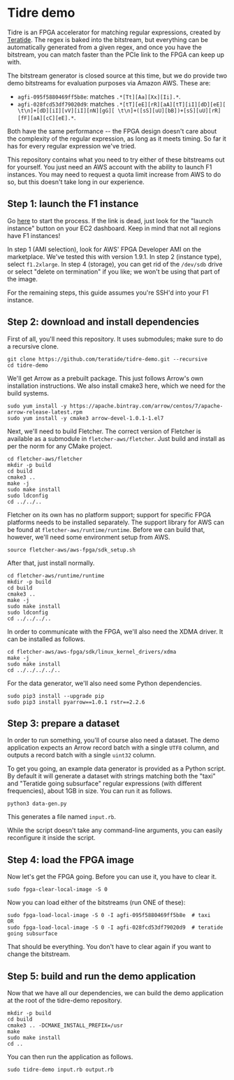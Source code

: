 Tidre demo
==========

Tidre is an FPGA accelerator for matching regular expressions, created by
[Teratide](https://teratide.io/). The regex is baked into the bitstream, but
everything can be automatically generated from a given regex, and once you
have the bitstream, you can match faster than the PCIe link to the FPGA can
keep up with.

The bitstream generator is closed source at this time, but we do provide two
demo bitstreams for evaluation purposes via Amazon AWS. These are:

 - `agfi-095f5880469ff5b8e`: matches `.*[Tt][Aa][Xx][Ii].*`.
 - `agfi-028fcd53df79020d9`: matches `.*[tT][eE][rR][aA][tT][iI][dD][eE][ \t\n]+[dD][iI][vV][iI][nN][gG][ \t\n]+([sS][uU][bB])+[sS][uU][rR][fF][aA][cC][eE].*`.

Both have the same performance -- the FPGA design doesn't care about the
complexity of the regular expression, as long as it meets timing. So far it
has for every regular expression we've tried.

This repository contains what you need to try either of these bitstreams out
for yourself. You just need an AWS account with the ability to launch F1
instances. You may need to request a quota limit increase from AWS to do so,
but this doesn't take long in our experience.

Step 1: launch the F1 instance
------------------------------

Go [here](https://console.aws.amazon.com/ec2/v2/home?region=us-east-1#LaunchInstanceWizard:)
to start the process. If the link is dead, just look for the "launch instance"
button on your EC2 dashboard. Keep in mind that not all regions have F1
instances!

In step 1 (AMI selection), look for AWS' FPGA Developer AMI on the marketplace.
We've tested this with version 1.9.1. In step 2 (instance type), select
`f1.2xlarge`. In step 4 (storage), you can get rid of the `/dev/sdb` drive or
select "delete on termination" if you like; we won't be using that part of the
image.

For the remaining steps, this guide assumes you're SSH'd into your F1 instance.

Step 2: download and install dependencies
-----------------------------------------

First of all, you'll need this repository. It uses submodules; make sure to do
a recursive clone.

```
git clone https://github.com/teratide/tidre-demo.git --recursive
cd tidre-demo
```

We'll get Arrow as a prebuilt package. This just follows Arrow's own
installation instructions. We also install cmake3 here, which we need for the
build systems.

```
sudo yum install -y https://apache.bintray.com/arrow/centos/7/apache-arrow-release-latest.rpm
sudo yum install -y cmake3 arrow-devel-1.0.1-1.el7
```

Next, we'll need to build Fletcher. The correct version of Fletcher is
available as a submodule in `fletcher-aws/fletcher`. Just build and install as
per the norm for any CMake project.

```
cd fletcher-aws/fletcher
mkdir -p build
cd build
cmake3 ..
make -j
sudo make install
sudo ldconfig
cd ../../..
```

Fletcher on its own has no platform support; support for specific FPGA
platforms needs to be installed separately. The support library for AWS can be
found at `fletcher-aws/runtime/runtime`. Before we can build that, however,
we'll need some environment setup from AWS.

```
source fletcher-aws/aws-fpga/sdk_setup.sh
```

After that, just install normally.

```
cd fletcher-aws/runtime/runtime
mkdir -p build
cd build
cmake3 ..
make -j
sudo make install
sudo ldconfig
cd ../../../..
```

In order to communicate with the FPGA, we'll also need the XDMA driver. It can
be installed as follows.

```
cd fletcher-aws/aws-fpga/sdk/linux_kernel_drivers/xdma
make -j
sudo make install
cd ../../../../..
```

For the data generator, we'll also need some Python dependencies.

```
sudo pip3 install --upgrade pip
sudo pip3 install pyarrow==1.0.1 rstr==2.2.6
```

Step 3: prepare a dataset
-------------------------

In order to run something, you'll of course also need a dataset. The demo
application expects an Arrow record batch with a single `UTF8` column, and
outputs a record batch with a single `uint32` column.

To get you going, an example data generator is provided as a Python script. By
default it will generate a dataset with strings matching both the "taxi" and
"Teratide going subsurface" regular expressions (with different frequencies),
about 1GB in size. You can run it as follows.

```
python3 data-gen.py
```

This generates a file named `input.rb`.

While the script doesn't take any command-line arguments, you can easily
reconfigure it inside the script.

Step 4: load the FPGA image
---------------------------

Now let's get the FPGA going. Before you can use it, you have to clear it.

```
sudo fpga-clear-local-image -S 0
```

Now you can load either of the bitstreams (run ONE of these):

```
sudo fpga-load-local-image -S 0 -I agfi-095f5880469ff5b8e  # taxi
OR
sudo fpga-load-local-image -S 0 -I agfi-028fcd53df79020d9  # teratide going subsurface
```

That should be everything. You don't have to clear again if you want to change
the bitstream.

Step 5: build and run the demo application
------------------------------------------

Now that we have all our dependencies, we can build the demo application at the
root of the tidre-demo repository.

```
mkdir -p build
cd build
cmake3 .. -DCMAKE_INSTALL_PREFIX=/usr
make
sudo make install
cd ..
```

You can then run the application as follows.

```
sudo tidre-demo input.rb output.rb
```
